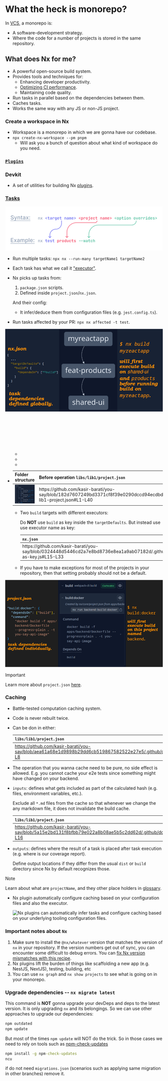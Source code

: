 # What the heck is monorepo?

In [VCS](https://en.wikipedia.org/wiki/Version_control), a monorepo is:

- A software-development strategy.
- Where the code for a number of projects is stored in the same repository.

## What does Nx for me?

- A powerful open-source build system.
- Provides tools and techniques for:
  - Enhancing developer productivity.
  - [Optimizing CI performance](./CI.md).
  - Maintaining code quality.
- Run tasks in parallel based on the dependencies between them.
- Caches tasks.
- Works the same way with any JS or non-JS project.

### Create a workspace in Nx

- Workspace is a monorepo in which we are gonna have our codebase.
- `npx create-nx-workspace --pm pnpm`
  - Will ask you a bunch of question about what kind of workspace do you need.

### [`Plugins`](./plugins.md)

### Devkit

- A set of utilities for building Nx [plugins](#plugins).

### [Tasks](https://nx.dev/features/run-tasks)

![Run a task](./tasks.png)

- Run multiple tasks: `npx nx --run-many targetName1 targetName2`
- Each task has what we call it ["executor"](./glossary.md#executorDefinitionInGlossary).
- Nx picks up tasks from:

  1. `package.json` scripts.
  2. Defined inside `project.json`/`nx.json`.

  And their config:

  - It infer/deduce them from configuration files (e.g. `jest.config.ts`).

- Run tasks affected by your PR: `npx nx affected -t test`.

![nx.json](./nx-build.png)

- <table>
    <caption>
      <strong>targetDefaults</strong>
      <dl>
        <dt>Here we assume Same Target Name, Same Executor.</dt>
        <dd>
          Multiple targets (tasks like <code>build</code>, <code>test</code>) with the same name across different projects, they all use the same executor.
        </dd>
      </dl>
      <p>What did we get out of this?</p>
      <ul>
        <li>DRY principle.</li>
        <li>Ease of maintenance and development.</li>
        <li>Easer time to reason about each project's configuration.</li>
      </ul>
    </caption>
    <thead>
      <tr>
        <th>Folder structure</th>
        <th>Before operation <code>libs/lib1/project.json</code></th>
        <th><code>nx.json</code></th>
        <th>After operation <code>libs/lib1/project.json</code></th>
      </tr>
    <thead>
    <tbody>
      <tr>
        <td><img width="340" src="./project-directory-structure.png" alt="Directory structure" /></td>
        <td>
          https://github.com/kasir-barati/you-say/blob/182d7607249bd3371cf8f39e0290dccd94ecdbdd/.github/docs/monorepo/libs-lib1-project.json#L1-L40
        </td>
        <td>
          https://github.com/kasir-barati/you-say/blob/182d7607249bd3371cf8f39e0290dccd94ecdbdd/.github/docs/monorepo/root-nx-for-libs.json#L1-L35
        </td>
        <td>
          https://github.com/kasir-barati/you-say/blob/91a2759180482b5e961bc01555c09c02bea09c9d/.github/docs/monorepo/reduced-project.json#L1-L16
        </td>
      </tr>
    </tbody>
  </table>

  - Two `build` targets with different executors:

    Do **NOT** use `build` as key inside the `targetDefaults`. But instead use use executor name as key:

    <table>
      <thead>
        <tr>
          <th><code>nx.json</code></th>
          <th><code>project.json</code></th>
        </tr>
      </thead>
      <tbody>
        <tr>
          <td>
            https://github.com/kasir-barati/you-say/blob/0324448d5446cd2a7e8bd8736e8ea1a9ab07182d/.github/docs/monorepo/executor-as-key.js#L15-L33
          </td>
          <td>
            https://github.com/kasir-barati/you-say/blob/0324448d5446cd2a7e8bd8736e8ea1a9ab07182d/.github/docs/monorepo/executor-as-key.js#L2-L12
          </td>
        </tr>
      </tbody>
    </table>

  - If you have to make exceptions for most of the projects in your repository, then that setting probably should not be a default.

![project.json](./project-build-docker.png)

> [!IMPORTANT]
>
> Learn more about `project.json` [here](./project-json.md).

### Caching

- Battle-tested computation caching system.
- Code is never rebuilt twice.
- Can be don in either:

  | `libs/lib1/project.json`                                                                                                   | `nx.json`                                                                                                                    |
  | -------------------------------------------------------------------------------------------------------------------------- | ---------------------------------------------------------------------------------------------------------------------------- |
  | https://github.com/kasir-barati/you-say/blob/aea61a68e1d9898b29dd6cb519867582522e27e5/.github/docs/monorepo/cache.js#L2-L8 | https://github.com/kasir-barati/you-say/blob/aea61a68e1d9898b29dd6cb519867582522e27e5/.github/docs/monorepo/cache.js#L11-L17 |

- The operation that you wanna cache need to be pure, no side effect is allowed. E.g. you cannot cache your e2e tests since something might have changed on your backend.
- `inputs`: defines what gets included as part of the calculated hash (e.g. files, environment variables, etc.).

  Exclude all `*.md` files from the cache so that whenever we change the any markdown file, it does not invalidate the build cache.

  | `libs/lib1/project.json`                                                                                                    | `nx.json`                                                                                                                    |
  | --------------------------------------------------------------------------------------------------------------------------- | ---------------------------------------------------------------------------------------------------------------------------- |
  | https://github.com/kasir-barati/you-say/blob/5a15e2bd131f8bfbb79e022a8b08ae5b5c2dd62d/.github/docs/monorepo/cache.js#L9-L16 | https://github.com/kasir-barati/you-say/blob/5a15e2bd131f8bfbb79e022a8b08ae5b5c2dd62d/.github/docs/monorepo/cache.js#L26-L33 |

- `outputs`: defines where the result of a task is placed after task execution (e.g. where is our coverage report).

  Define output locations if they differ from the usual `dist` or `build` directory since Nx by default recognizes those.

> [!NOTE]
>
> Learn about what are `projectName`, and they other place holders in [glossary](./glossary.md#projectRootDefinitionInNx).

- Nx plugin automatically configure caching based on your configuration files and also the executor.

  ![Nx plugins can automatically infer tasks and configure caching based on your underlying tooling configuration files.](image.png)

### Important notes about `Nx`

1. Make sure to install the `@nx/whatever` version that matches the version of `nx` in your repository. If the version numbers get out of sync, you can encounter some difficult to debug errors. You can [fix Nx version mismatches with this recipe](https://nx.dev/recipes/tips-n-tricks/keep-nx-versions-in-sync).
2. Nx plugins lift the burden of things like scaffolding a new app (e.g. NestJS, NextJS), testing, building, etc
3. You can use `nx graph` and `nx show projects` to see what is going on in your monorepo.

### Upgrade dependencies -- `nx migrate latest`

This command is **NOT** gonna upgrade your devDeps and deps to the latest version. It is only upgrading `nx` and its belongings. So we can use other approaches to upgrade our dependencies:

```cmd
npm outdated
npm update
```

But most of the times `npm update` will NOT do the trick. So in those cases we need to rely on tools such as [npm-check-updates](https://www.npmjs.com/package/npm-check-updates)

```cmd
npm install -g npm-check-updates
ncu
```

if do not need `migrations.json` (scenarios such as applying same migration in other branches) remove it.
